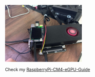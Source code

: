 <img src="https://raw.githubusercontent.com/MartinRGB/RaspberryPi-CM4-eGPU-Guide/main/art/UseCases/img_3.jpg" width="50%" height="50%">

Check my [RaspberryPi-CM4-eGPU-Guide](https://github.com/MartinRGB/RaspberryPi-CM4-eGPU-Guide)
